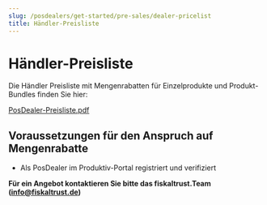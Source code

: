 ```yaml
---
slug: /posdealers/get-started/pre-sales/dealer-pricelist
title: Händler-Preisliste
---
```


# Händler-Preisliste

Die Händler Preisliste mit Mengenrabatten für Einzelprodukte und Produkt-Bundles finden Sie hier:

 [PosDealer-Preisliste.pdf](media/PosDealer-Preisliste.pdf)

## Voraussetzungen für den Anspruch auf Mengenrabatte

- Als PosDealer im Produktiv-Portal registriert und verifiziert

**Für ein Angebot kontaktieren Sie bitte das fiskaltrust.Team ([info@fiskaltrust.de](mailto:info@fiskaltrust.de))**
